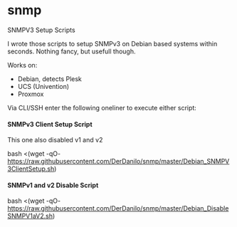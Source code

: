 # snmp
SNMPV3 Setup Scripts

I wrote those scripts to setup SNMPv3 on Debian based systems within seconds. Nothing fancy, but usefull though.

Works on:
- Debian, detects Plesk
- UCS (Univention)
- Proxmox

Via CLI/SSH enter the following oneliner to execute either script:

#### SNMPv3 Client Setup Script
This one also disabled v1 and v2

bash <(wget -qO- https://raw.githubusercontent.com/DerDanilo/snmp/master/Debian_SNMPV3ClientSetup.sh)


#### SNMPv1 and v2 Disable Script

bash <(wget -qO- https://raw.githubusercontent.com/DerDanilo/snmp/master/Debian_DisableSNMPV1aV2.sh)

